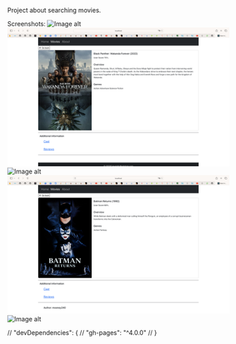 Project about searching movies.

Screenshots:
![Image alt](https://github.com/sava642/React-project-films_collection/raw/main/screenshots/1.png)
![Image alt](https://github.com/sava642/React-project-films_collection/raw/main/screenshots/2.png)
![Image alt](https://github.com/sava642/React-project-films_collection/raw/main/screenshots/3.png)
![Image alt](https://github.com/sava642/React-project-films_collection/raw/main/screenshots/4.png)
![Image alt](https://github.com/sava642/React-project-films_collection/raw/main/screenshots/5.png)

  // "devDependencies": {
  //   "gh-pages": "^4.0.0"
  // }